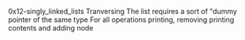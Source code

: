 0x12-singly_linked_lists
Tranversing The list requires a sort of "dummy pointer of the same type
For all operations printing, removing printing contents and adding node
